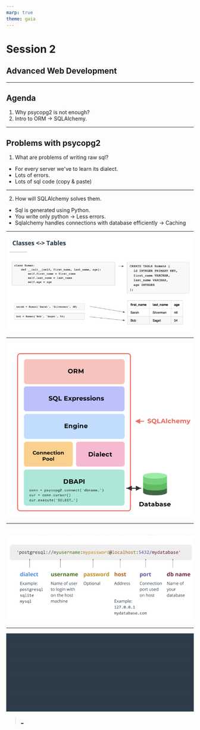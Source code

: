 ```yaml
---
marp: true
theme: gaia
---
```

# Session 2
## Advanced Web Development
---
## Agenda
1. Why psycopg2 is not enough?
2. Intro to ORM -> SQLAlchemy.
---
## Problems with psycopg2
1. What are problems of writing raw sql?
* For every server we've to learn its dialect.
* Lots of errors. 
* Lots of sql code (copy & paste)

---

2. How will SQLAlchemy solves them.
* Sql is generated using Python.
* You write only python -> Less errors.
* Sqlalchemy handles connections with database efficiently -> Caching


---
![bg](classes.png)

---
![](sqlalchemy.png)

---
![](connection.png)
---

---
![](udacity.gif)

> [_](https://forms.gle/6VWM7PMfopHMi7CY6)
